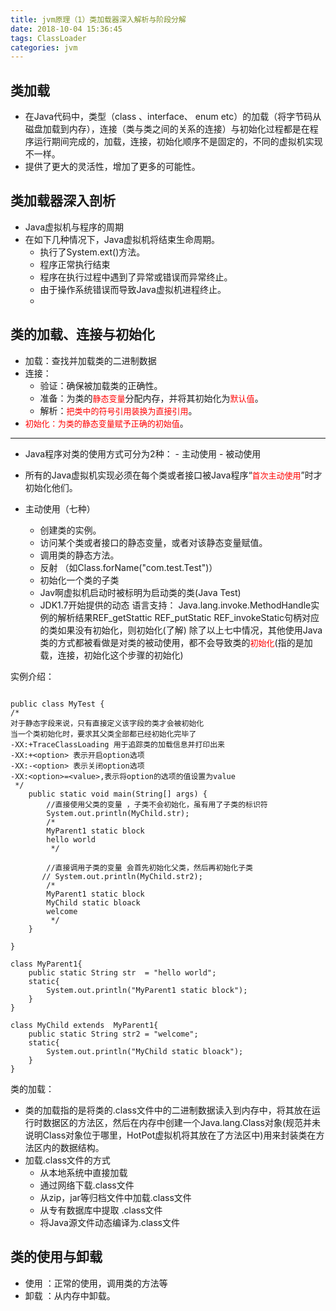 ```yaml
---
title: jvm原理（1）类加载器深入解析与阶段分解
date: 2018-10-04 15:36:45
tags: ClassLoader
categories: jvm
---
```


类加载
--
<!-- more -->

 - 在Java代码中，类型（class 、interface、 enum etc）的加载（将字节码从磁盘加载到内存），连接（类与类之间的关系的连接）与初始化过程都是在程序运行期间完成的，加载，连接，初始化顺序不是固定的，不同的虚拟机实现不一样。
 - 提供了更大的灵活性，增加了更多的可能性。

类加载器深入剖析
--
 - Java虚拟机与程序的周期
 - 在如下几种情况下，Java虚拟机将结束生命周期。
	 - 执行了System.ext()方法。
	 - 程序正常执行结束
	 - 程序在执行过程中遇到了异常或错误而异常终止。
	 - 由于操作系统错误而导致Java虚拟机进程终止。
	 -
类的加载、连接与初始化
--
 - 加载：查找并加载类的二进制数据
 - 连接：
	 - 验证：确保被加载类的正确性。
	 - 准备：为类的<font color=#ff0000 size=2 face="黑体">静态变量</font>分配内存，并将其初始化为<font color=#ff0000 size=2 face="黑体">默认值</font>。
	 - 解析：<font color=#ff0000 size=2 face="黑体">把类中的符号引用装换为直接引用</font>。
 - <font color=#ff0000 size=2 face="黑体">初始化：为类的静态变量赋予正确的初始值</font>。
***
 - Java程序对类的使用方式可分为2种：
		- 主动使用
		- 被动使用

 - 所有的Java虚拟机实现必须在每个类或者接口被Java程序“<font color=#ff0000 size=2 face="黑体">首次主动使用</font>”时才初始化他们。

 - 主动使用（七种）
     - 创建类的实例。
     - 访问某个类或者接口的静态变量，或者对该静态变量赋值。
     - 调用类的静态方法。
     - 反射 （如Class.forName("com.test.Test")）
     -  初始化一个类的子类
     - Jav啊虚拟机启动时被标明为启动类的类(Java Test)
     - JDK1.7开始提供的动态 语言支持：
	     Java.lang.invoke.MethodHandle实例的解析结果REF_getStattic REF_putStatic REF_invokeStatic句柄对应的类如果没有初始化，则初始化(了解)
  除了以上七中情况，其他使用Java类的方式都被看做是对类的被动使用，都不会导致类的<font color=#ff0000 size=2 face="黑体">初始化</font>(指的是加载，连接，初始化这个步骤的初始化)

实例介绍：

```

public class MyTest {
/*
对于静态字段来说，只有直接定义该字段的类才会被初始化
当一个类初始化时，要求其父类全部都已经初始化完毕了
-XX:+TraceClassLoading 用于追踪类的加载信息并打印出来
-XX:+<option> 表示开启option选项
-XX:-<option> 表示关闭option选项
-XX:<option>=<value>,表示将option的选项的值设置为value
 */
    public static void main(String[] args) {
        //直接使用父类的变量 ，子类不会初始化，虽有用了子类的标识符
        System.out.println(MyChild.str);
        /*
        MyParent1 static block
        hello world
         */

        //直接调用子类的变量 会首先初始化父类，然后再初始化子类
       // System.out.println(MyChild.str2);
        /*
        MyParent1 static block
        MyChild static bloack
        welcome
         */
    }

}

class MyParent1{
    public static String str  = "hello world";
    static{
        System.out.println("MyParent1 static block");
    }
}

class MyChild extends  MyParent1{
    public static String str2 = "welcome";
    static{
        System.out.println("MyChild static bloack");
    }
}

```


类的加载：

 - 类的加载指的是将类的.class文件中的二进制数据读入到内存中，将其放在运行时数据区的方法区，然后在内存中创建一个Java.lang.Class对象(规范并未说明Class对象位于哪里，HotPot虚拟机将其放在了方法区中)用来封装类在方法区内的数据结构。
 - 加载.class文件的方式
	 - 从本地系统中直接加载
	 - 通过网络下载.class文件
	 - 从zip，jar等归档文件中加载.class文件
	 - 从专有数据库中提取 .class文件
	 - 将Java源文件动态编译为.class文件


类的使用与卸载
--
 - 使用 ：正常的使用，调用类的方法等
 - 卸载 ：从内存中卸载。

